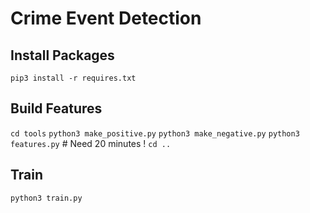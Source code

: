 # Crime Event Detection

## Install Packages

`pip3 install -r requires.txt`

## Build Features

`cd tools`
`python3 make_positive.py`
`python3 make_negative.py`
`python3 features.py` # Need 20 minutes !
`cd ..`

## Train

`python3 train.py`
